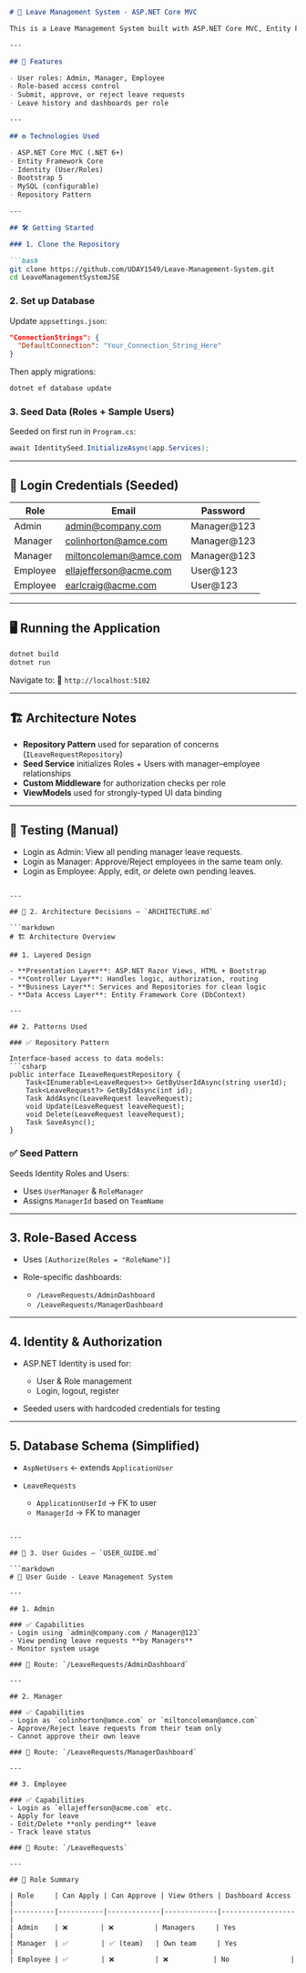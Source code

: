 
````markdown
# 📝 Leave Management System - ASP.NET Core MVC

This is a Leave Management System built with ASP.NET Core MVC, Entity Framework Core, and Identity. It allows Admins, Managers, and Employees to manage leave requests efficiently.

---

## 🚀 Features

- User roles: Admin, Manager, Employee
- Role-based access control
- Submit, approve, or reject leave requests
- Leave history and dashboards per role

---

## ⚙️ Technologies Used

- ASP.NET Core MVC (.NET 6+)
- Entity Framework Core
- Identity (User/Roles)
- Bootstrap 5
- MySQL (configurable)
- Repository Pattern

---

## 🛠️ Getting Started

### 1. Clone the Repository

```bash
git clone https://github.com/UDAY1549/Leave-Management-System.git
cd LeaveManagementSystemJSE
````

### 2. Set up Database

Update `appsettings.json`:

```json
"ConnectionStrings": {
  "DefaultConnection": "Your_Connection_String_Here"
}
```

Then apply migrations:

```bash
dotnet ef database update
```

### 3. Seed Data (Roles + Sample Users)

Seeded on first run in `Program.cs`:

```csharp
await IdentitySeed.InitializeAsync(app.Services);
```

---

## 🔐 Login Credentials (Seeded)

| Role     | Email                                                   | Password     |
| -------- | ------------------------------------------------------- | ------------ |
| Admin    | [admin@company.com](mailto:admin@company.com)           | Manager\@123 |
| Manager  | [colinhorton@amce.com](mailto:colinhorton@amce.com)     | Manager\@123 |
| Manager  | [miltoncoleman@amce.com](mailto:miltoncoleman@amce.com) | Manager\@123 |
| Employee | [ellajefferson@acme.com](mailto:ellajefferson@acme.com) | User\@123    |
| Employee | [earlcraig@acme.com](mailto:earlcraig@acme.com)         | User\@123    |

---

## 🖥️ Running the Application

```bash
dotnet build
dotnet run
```

Navigate to:
📍 `http://localhost:5102`

---

## 🏗️ Architecture Notes

* **Repository Pattern** used for separation of concerns (`ILeaveRequestRepository`)
* **Seed Service** initializes Roles + Users with manager–employee relationships
* **Custom Middleware** for authorization checks per role
* **ViewModels** used for strongly-typed UI data binding

---

## 🧪 Testing (Manual)

* Login as Admin: View all pending manager leave requests.
* Login as Manager: Approve/Reject employees in the same team only.
* Login as Employee: Apply, edit, or delete own pending leaves.

````

---

## 📄 2. Architecture Decisions – `ARCHITECTURE.md`

```markdown
# 🏗️ Architecture Overview

## 1. Layered Design

- **Presentation Layer**: ASP.NET Razor Views, HTML + Bootstrap
- **Controller Layer**: Handles logic, authorization, routing
- **Business Layer**: Services and Repositories for clean logic
- **Data Access Layer**: Entity Framework Core (DbContext)

---

## 2. Patterns Used

### ✅ Repository Pattern

Interface-based access to data models:
```csharp
public interface ILeaveRequestRepository {
    Task<IEnumerable<LeaveRequest>> GetByUserIdAsync(string userId);
    Task<LeaveRequest?> GetByIdAsync(int id);
    Task AddAsync(LeaveRequest leaveRequest);
    void Update(LeaveRequest leaveRequest);
    void Delete(LeaveRequest leaveRequest);
    Task SaveAsync();
}
````

### ✅ Seed Pattern

Seeds Identity Roles and Users:

* Uses `UserManager` & `RoleManager`
* Assigns `ManagerId` based on `TeamName`

---

## 3. Role-Based Access

* Uses `[Authorize(Roles = "RoleName")]`
* Role-specific dashboards:

  * `/LeaveRequests/AdminDashboard`
  * `/LeaveRequests/ManagerDashboard`

---

## 4. Identity & Authorization

* ASP.NET Identity is used for:

  * User & Role management
  * Login, logout, register
* Seeded users with hardcoded credentials for testing

---

## 5. Database Schema (Simplified)

* `AspNetUsers` ← extends `ApplicationUser`
* `LeaveRequests`

  * `ApplicationUserId` → FK to user
  * `ManagerId` → FK to manager

````

---

## 👤 3. User Guides – `USER_GUIDE.md`

```markdown
# 👤 User Guide - Leave Management System

---

## 1. Admin

### ✅ Capabilities
- Login using `admin@company.com / Manager@123`
- View pending leave requests **by Managers**
- Monitor system usage

### 📍 Route: `/LeaveRequests/AdminDashboard`

---

## 2. Manager

### ✅ Capabilities
- Login as `colinhorton@amce.com` or `miltoncoleman@amce.com`
- Approve/Reject leave requests from their team only
- Cannot approve their own leave

### 📍 Route: `/LeaveRequests/ManagerDashboard`

---

## 3. Employee

### ✅ Capabilities
- Login as `ellajefferson@acme.com` etc.
- Apply for leave
- Edit/Delete **only pending** leave
- Track leave status

### 📍 Route: `/LeaveRequests`

---

## 🛂 Role Summary

| Role     | Can Apply | Can Approve | View Others | Dashboard Access |
|----------|-----------|-------------|-------------|------------------|
| Admin    | ❌        | ❌          | Managers     | Yes              |
| Manager  | ✅        | ✅ (team)   | Own team     | Yes              |
| Employee | ✅        | ❌          | ❌           | No               |
````
